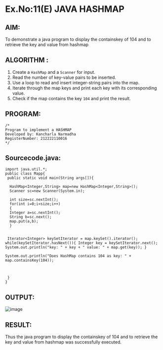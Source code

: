 # Ex.No:11(E)  JAVA HASHMAP

## AIM:
To demonstrate a java program to display the containskey of 104 and to retrieve the key and value from hashmap 
## ALGORITHM :
1. Create a `HashMap` and a `Scanner` for input.
2. Read the number of key-value pairs to be inserted.
3. Use a loop to read and insert integer-string pairs into the map.
4. Iterate through the map keys and print each key with its corresponding value.
5. Check if the map contains the key `104` and print the result.

## PROGRAM:
 ```
/*
Program to implement a HASHMAP
Developed by: Kancharla Narmadha 
RegisterNumber: 212222110016
*/
```

## Sourcecode.java:
```
import java.util.*;  
public class Mapp{  
 public static void main(String args[]){ 
     
  HashMap<Integer,String> map=new HashMap<Integer,String>(); 
  Scanner sc=new Scanner(System.in);
  
  int size=sc.nextInt();
  for(int i=0;i<size;i++)
  {
  Integer a=sc.nextInt();
  String b=sc.next();
  map.put(a,b);  
  } 
 
  
 Iterator<Integer> keySetIterator = map.keySet().iterator(); while(keySetIterator.hasNext()){ Integer key = keySetIterator.next(); System.out.println("key: " + key + " value: " + map.get(key)); }

System.out.println("Does HashMap contains 104 as key: " + map.containsKey(104));



 }  
}  
```

## OUTPUT:

![image](https://github.com/user-attachments/assets/afa3308f-1b3e-4099-94d4-297bba455c95)


## RESULT:
Thus the java program to display the containskey of 104 and to retrieve the key and value from hashmap was successfully executed.



